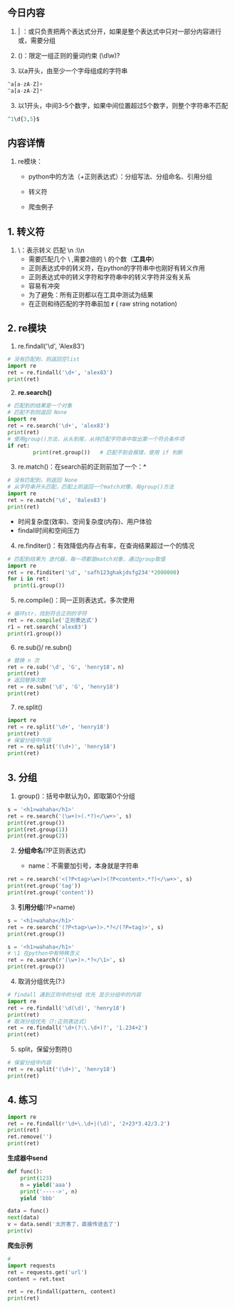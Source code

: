 ## 今日内容

1. | ：或只负责把两个表达式分开，如果是整个表达式中只对一部分内容进行或，需要分组

2. ()：限定一组正则的量词约束 (\d\w)?

3. 以a开头，由至少一个字母组成的字符串

```python
^a[a-zA-Z]+
^a[a-zA-Z]*
```

3. 以1开头，中间3-5个数字，如果中间位置超过5个数字，则整个字符串不匹配

```python
^1\d{3,5}$
```



## 内容详情

1. re模块：

   - python中的方法（+正则表达式）：分组写法、分组命名、引用分组

   - 转义符
   - 爬虫例子



## 1. 转义符

1. \：表示转义   匹配 \n :\\\n
   - 需要匹配几个 \ ,需要2倍的 \ 的个数（**工具中**）
   - 正则表达式中的转义符，在python的字符串中也刚好有转义作用
   - 正则表达式中的转义字符和字符串中的转义字符并没有关系
   - 容易有冲突
   - 为了避免：所有正则都以在工具中测试为结果
   - 在正则和待匹配的字符串前加 **r** ( raw string notation)

## 2. re模块

1. re.findall('\d', 'Alex83')

```python
# 没有匹配到，则返回空list
import re
ret = re.findall('\d+', 'alex83')
print(ret)
```

2. **re.search()**

```python
# 匹配到的结果是一个对象
# 匹配不到则返回 None
import re
ret = re.search('\d+', 'alex83')
print(ret)
# 使用group()方法，从头到尾，从待匹配字符串中取出第一个符合条件项
if ret:
		print(ret.group())   # 匹配不到会报错，使用 if 判断
```

3. re.match()：在search前的正则前加了一个：**^**

```python
# 没有匹配到，则返回 None
# 从字符串开头匹配，匹配上则返回一个match对像，有group()方法
import re
ret = re.match('\d', '8alex83')
print(ret)
```

- 时间复杂度(效率)、空间复杂度(内存)、用户体验
- findall时间和空间压力

4. re.finditer()：有效降低内存占有率，在查询结果超过一个的情况

```python
# 匹配到结果为 迭代器，每一项都是match对象，通过group取值
import re
ret = re.finditer('\d', 'safh123ghakjdsfg234'*2000000)
for i in ret:
  print(i.group())
```

5. re.compile()：同一正则表达式，多次使用

```python
# 循环str，找到符合正则的字符
ret = re.compile('正则表达式')
r1 = ret.search('alex83')
print(r1.group())
```

6. re.sub()/ re.subn()

```python
# 替换 n 次
ret = re.sub('\d', 'G', 'henry18'，n)
print(ret)
# 返回替换次数
ret = re.subn('\d', 'G', 'henry18')
print(ret)
```

7. re.split()

```python
import re
ret = re.split('\d+', 'henry18')
print(ret)
# 保留分组中内容
ret = re.split('(\d+)', 'henry18')
print(ret)
```

## 3. 分组

1. group()：括号中默认为0，即取第0个分组

```python
s = '<h1>wahaha</h1>'
ret = re.search('(\w+)>(.*?)</\w+>', s)
print(ret.group())
print(ret.group(1))
print(ret.group(2))
```

2. **分组命名**(?P<name>正则表达式)
   - name：不需要加引号，本身就是字符串

```python
ret = re.search('<(?P<tag>\w+)>(?P<content>.*?)</\w+>', s)
print(ret.group('tag'))
print(ret.group('content'))
```

3. **引用分组**(?P=name)

```python
s = '<h1>wahaha</h1>'
ret = re.search('(?P<tag>\w+)>.*?</(?P=tag)>', s)
print(ret.group())
```

```python
s = '<h1>wahaha</h1>'
# \1 在python中有特殊含义
ret = re.search(r'(\w+)>.*?</\1>', s)
print(ret.group())
```

4. 取消分组优先(?:)

```python
# findall 遇到正则中的分组 优先 显示分组中的内容
import re
ret = re.findall('\d(\d)', 'henry18')
print(ret)
# 取消分组优先（?:正则表达式）
ret = re.findall('\d+(?:\.\d+)?', '1.234+2')
print(ret)
```

5. split，保留分割符()

```python
# 保留分组中内容
ret = re.split('(\d+)', 'henry18')
print(ret)
```

## 4. 练习

```python
import re
ret = re.findall(r'\d+\.\d+|(\d)', '2+23*3.42/3.2')
print(ret)
ret.remove('')
print(ret)
```

**生成器中send**

```python
def func():
    print(123)
    n = yield('aaa')
    print('----->', n)
    yield 'bbb'

data = func()
next(data)
v = data.send('太厉害了，直接传进去了')
print(v)
```

**爬虫示例**

```python
# 
import requests
ret = requests.get('url')
content = ret.text

ret = re.findall(pattern, content)
print(ret)
```

















